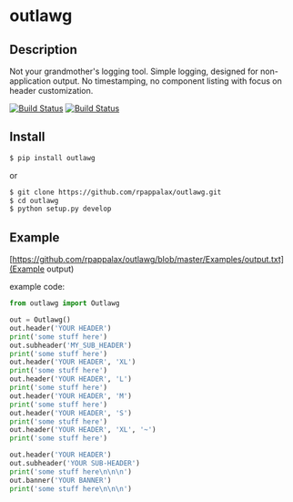 outlawg
=======================

Description
-----------

Not your grandmother's logging tool.
Simple logging, designed for non-application output.
No timestamping, no component listing with focus on header customization.

[![Build Status](https://travis-ci.org/rpappalax/outlawg.svg?branch=dev)](https://travis-ci.org/rpappalax/outlawg)  [![Build Status](https://badge.fury.io/py/outlawg.svg)](https://badge.fury.io/py/outlawg)


Install
-------

```bash
$ pip install outlawg 
```

or

```bash
$ git clone https://github.com/rpappalax/outlawg.git
$ cd outlawg
$ python setup.py develop
```

Example
-----

[https://github.com/rpappalax/outlawg/blob/master/Examples/output.txt](Example output)

example code: 

```python
from outlawg import Outlawg

out = Outlawg()
out.header('YOUR HEADER')
print('some stuff here')
out.subheader('MY_SUB_HEADER')
print('some stuff here')
out.header('YOUR HEADER', 'XL')
print('some stuff here')
out.header('YOUR HEADER', 'L')
print('some stuff here')
out.header('YOUR HEADER', 'M')
print('some stuff here')
out.header('YOUR HEADER', 'S')
print('some stuff here')
out.header('YOUR HEADER', 'XL', '~')
print('some stuff here')

out.header('YOUR HEADER')
out.subheader('YOUR SUB-HEADER')
print('some stuff here\n\n\n')
out.banner('YOUR BANNER')
print('some stuff here\n\n\n')
```
